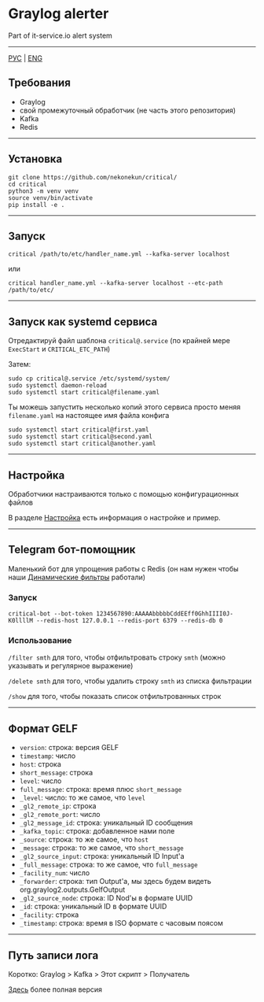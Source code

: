 # Graylog alerter 
Part of it-service.io alert system

------
[РУС](README.md) | [ENG](../../README.md)

## Требования
 - Graylog
 - свой промежуточный обработчик (не часть этого репозитория)
 - Kafka
 - Redis

------

## Установка

```shell
git clone https://github.com/nekonekun/critical/
cd critical
python3 -m venv venv
source venv/bin/activate
pip install -e .
```

------

## Запуск

```shell
critical /path/to/etc/handler_name.yml --kafka-server localhost 
``` 
или
```shell
critical handler_name.yml --kafka-server localhost --etc-path /path/to/etc/
```

------

## Запуск как systemd сервиса

Отредактируй файл шаблона `critical@.service` (по крайней мере `ExecStart` и `CRITICAL_ETC_PATH`)

Затем:
```shell
sudo cp critical@.service /etc/systemd/system/
sudo systemctl daemon-reload
sudo systemctl start critical@filename.yaml
``` 

Ты можешь запустить несколько копий этого сервиса просто меняя `filename.yaml` на настоящее имя файла конфига
```shell
sudo systemctl start critical@first.yaml
sudo systemctl start critical@second.yaml
sudo systemctl start critical@another.yaml
```
------
## Настройка

Обработчики настраиваются только с помощью конфигурационных файлов

В разделе [Настройка](Configuration.md) есть информация о настройке и пример.

------

## Telegram бот-помощник

Маленький бот для упрощения работы с Redis (он нам нужен чтобы наши [Динамические фильтры](Configuration.md#4-dynamic-filters) работали)

### Запуск

```shell
critical-bot --bot-token 1234567890:AAAAAbbbbbCddEEff0GhhIIII0J-K0llllM --redis-host 127.0.0.1 --redis-port 6379 --redis-db 0 
```

### Использование
`/filter smth` для того, чтобы отфильтровать строку `smth` (можно указывать и регулярное выражение)

`/delete smth` для того, чтобы удалить строку `smth` из списка фильтрации

`/show` для того, чтобы показать список отфильтрованных строк

------

## Формат GELF

 - `version`: строка: версия GELF 
 - `timestamp`: число
 - `host`: строка
 - `short_message`: строка
 - `level`: число
 - `full_message`: строка: время плюс `short_message`
 - `_level`: число: то же самое, что `level`
 - `_gl2_remote_ip`: строка
 - `_gl2_remote_port`: число
 - `_gl2_message_id`: строка: уникальный ID сообщения
 - `_kafka_topic`: строка: добавленное нами поле
 - `_source`: строка: то же самое, что `host`
 - `_message`: строка: то же самое, что `short_message`
 - `_gl2_source_input`: строка: уникальный ID Input'а
 - `_full_message`: строка: то же самое, что `full_message`
 - `_facility_num`: число
 - `_forwarder`: строка: тип Output'а, мы здесь будем видеть org.graylog2.outputs.GelfOutput
 - `_gl2_source_node`: строка: ID Nod'ы в формате UUID 
 - `_id`: строка: уникальный ID в формате UUID 
 - `_facility`: строка
 - `_timestamp`: строка: время в ISO формате с часовым поясом
------

## Путь записи лога
Коротко: Graylog > Kafka > Этот скрипт > Получатель

[Здесь](LogEntryRoute.md) более полная версия
